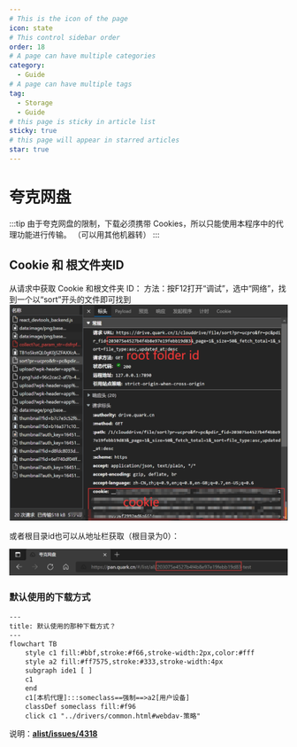 ```yaml
---
# This is the icon of the page
icon: state
# This control sidebar order
order: 18
# A page can have multiple categories
category:
  - Guide
# A page can have multiple tags
tag:
  - Storage
  - Guide
# this page is sticky in article list
sticky: true
# this page will appear in starred articles
star: true
---
```


# 夸克网盘

:::tip
由于夸克网盘的限制，下载必须携带 Cookies，所以只能使用本程序中的代理功能进行传输。 （可以用其他机器转）
:::

## Cookie 和 根文件夹ID

从请求中获取 Cookie 和根文件夹 ID：
方法：按F12打开“调试”，选中“网络”，找到一个以“sort”开头的文件即可找到
![quark](/img/drivers/quark.png)

或者根目录id也可以从地址栏获取（根目录为0）：

![url](/img/drivers/quark-rootid.png)



### 默认使用的下载方式


```mermaid
---
title: 默认使用的那种下载方式？
---
flowchart TB
    style c1 fill:#bbf,stroke:#f66,stroke-width:2px,color:#fff
    style a2 fill:#ff7575,stroke:#333,stroke-width:4px
    subgraph ide1 [ ]
    c1
    end
    c1[本机代理]:::someclass==强制==>a2[用户设备]
    classDef someclass fill:#f96
    click c1 "../drivers/common.html#webdav-策略"
```

说明：[**alist/issues/4318**](https://github.com/alist-org/alist/issues/4318#issuecomment-1536214188)
